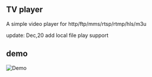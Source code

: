 ## TV player
A simple video player for http/ftp/mms/rtsp/rtmp/hls/m3u 

update:
Dec,20 add local file play support

## demo
![Demo](https://github.com/xhook7/tv/raw/master/Publish/demo.png)
